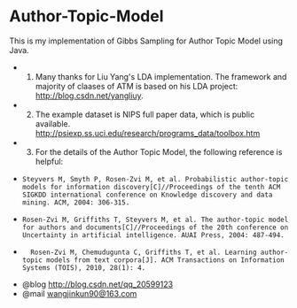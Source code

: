 # Author-Topic-Model
This is my implementation of Gibbs Sampling for Author Topic Model using Java.

 * 	1. Many thanks for Liu Yang's LDA implementation. The framework and majority of claases of ATM is based on his LDA project: http://blog.csdn.net/yangliuy.
 *  2. The example dataset is NIPS full paper data, which is public available. http://psiexp.ss.uci.edu/research/programs_data/toolbox.htm
 *  3. For the details of the Author Topic Model, the following reference is helpful:
 *     Steyvers M, Smyth P, Rosen-Zvi M, et al. Probabilistic author-topic models for information discovery[C]//Proceedings of the tenth ACM SIGKDD international conference on Knowledge discovery and data mining. ACM, 2004: 306-315.
 *     Rosen-Zvi M, Griffiths T, Steyvers M, et al. The author-topic model for authors and documents[C]//Proceedings of the 20th conference on Uncertainty in artificial intelligence. AUAI Press, 2004: 487-494.
 *  	 Rosen-Zvi M, Chemudugunta C, Griffiths T, et al. Learning author-topic models from text corpora[J]. ACM Transactions on Information Systems (TOIS), 2010, 28(1): 4.
 
 * @blog http://blog.csdn.net/qq_20599123
 * @mail wangjinkun90@163.com

